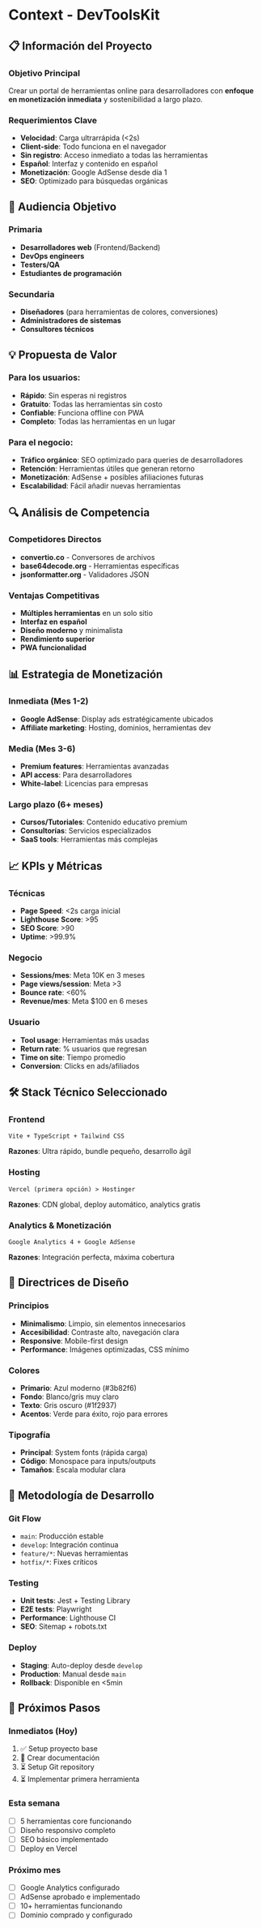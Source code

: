 # Context - DevToolsKit

## 📋 Información del Proyecto

### Objetivo Principal
Crear un portal de herramientas online para desarrolladores con **enfoque en monetización inmediata** y sostenibilidad a largo plazo.

### Requerimientos Clave
- **Velocidad**: Carga ultrarrápida (<2s)
- **Client-side**: Todo funciona en el navegador
- **Sin registro**: Acceso inmediato a todas las herramientas
- **Español**: Interfaz y contenido en español
- **Monetización**: Google AdSense desde día 1
- **SEO**: Optimizado para búsquedas orgánicas

## 🎯 Audiencia Objetivo

### Primaria
- **Desarrolladores web** (Frontend/Backend)
- **DevOps engineers**
- **Testers/QA**
- **Estudiantes de programación**

### Secundaria
- **Diseñadores** (para herramientas de colores, conversiones)
- **Administradores de sistemas**
- **Consultores técnicos**

## 💡 Propuesta de Valor

### Para los usuarios:
- **Rápido**: Sin esperas ni registros
- **Gratuito**: Todas las herramientas sin costo
- **Confiable**: Funciona offline con PWA
- **Completo**: Todas las herramientas en un lugar

### Para el negocio:
- **Tráfico orgánico**: SEO optimizado para queries de desarrolladores
- **Retención**: Herramientas útiles que generan retorno
- **Monetización**: AdSense + posibles afiliaciones futuras
- **Escalabilidad**: Fácil añadir nuevas herramientas

## 🔍 Análisis de Competencia

### Competidores Directos
- **convertio.co** - Conversores de archivos
- **base64decode.org** - Herramientas específicas
- **jsonformatter.org** - Validadores JSON

### Ventajas Competitivas
- **Múltiples herramientas** en un solo sitio
- **Interfaz en español**
- **Diseño moderno** y minimalista
- **Rendimiento superior**
- **PWA funcionalidad**

## 📊 Estrategia de Monetización

### Inmediata (Mes 1-2)
- **Google AdSense**: Display ads estratégicamente ubicados
- **Affiliate marketing**: Hosting, dominios, herramientas dev

### Media (Mes 3-6)
- **Premium features**: Herramientas avanzadas
- **API access**: Para desarrolladores
- **White-label**: Licencias para empresas

### Largo plazo (6+ meses)
- **Cursos/Tutoriales**: Contenido educativo premium
- **Consultorías**: Servicios especializados
- **SaaS tools**: Herramientas más complejas

## 📈 KPIs y Métricas

### Técnicas
- **Page Speed**: <2s carga inicial
- **Lighthouse Score**: >95
- **SEO Score**: >90
- **Uptime**: >99.9%

### Negocio
- **Sessions/mes**: Meta 10K en 3 meses
- **Page views/session**: Meta >3
- **Bounce rate**: <60%
- **Revenue/mes**: Meta $100 en 6 meses

### Usuario
- **Tool usage**: Herramientas más usadas
- **Return rate**: % usuarios que regresan
- **Time on site**: Tiempo promedio
- **Conversion**: Clicks en ads/afiliados

## 🛠️ Stack Técnico Seleccionado

### Frontend
```
Vite + TypeScript + Tailwind CSS
```
**Razones**: Ultra rápido, bundle pequeño, desarrollo ágil

### Hosting
```
Vercel (primera opción) > Hostinger
```
**Razones**: CDN global, deploy automático, analytics gratis

### Analytics & Monetización
```
Google Analytics 4 + Google AdSense
```
**Razones**: Integración perfecta, máxima cobertura

## 🎨 Directrices de Diseño

### Principios
- **Minimalismo**: Limpio, sin elementos innecesarios
- **Accesibilidad**: Contraste alto, navegación clara
- **Responsive**: Mobile-first design
- **Performance**: Imágenes optimizadas, CSS mínimo

### Colores
- **Primario**: Azul moderno (#3b82f6)
- **Fondo**: Blanco/gris muy claro
- **Texto**: Gris oscuro (#1f2937)
- **Acentos**: Verde para éxito, rojo para errores

### Tipografía
- **Principal**: System fonts (rápida carga)
- **Código**: Monospace para inputs/outputs
- **Tamaños**: Escala modular clara

## 🔄 Metodología de Desarrollo

### Git Flow
- `main`: Producción estable
- `develop`: Integración continua
- `feature/*`: Nuevas herramientas
- `hotfix/*`: Fixes críticos

### Testing
- **Unit tests**: Jest + Testing Library
- **E2E tests**: Playwright
- **Performance**: Lighthouse CI
- **SEO**: Sitemap + robots.txt

### Deploy
- **Staging**: Auto-deploy desde `develop`
- **Production**: Manual desde `main`
- **Rollback**: Disponible en <5min

## 📝 Próximos Pasos

### Inmediatos (Hoy)
1. ✅ Setup proyecto base
2. 🔄 Crear documentación
3. ⏳ Setup Git repository
4. ⏳ Implementar primera herramienta

### Esta semana
- [ ] 5 herramientas core funcionando
- [ ] Diseño responsivo completo
- [ ] SEO básico implementado
- [ ] Deploy en Vercel

### Próximo mes
- [ ] Google Analytics configurado
- [ ] AdSense aprobado e implementado
- [ ] 10+ herramientas funcionando
- [ ] Dominio comprado y configurado